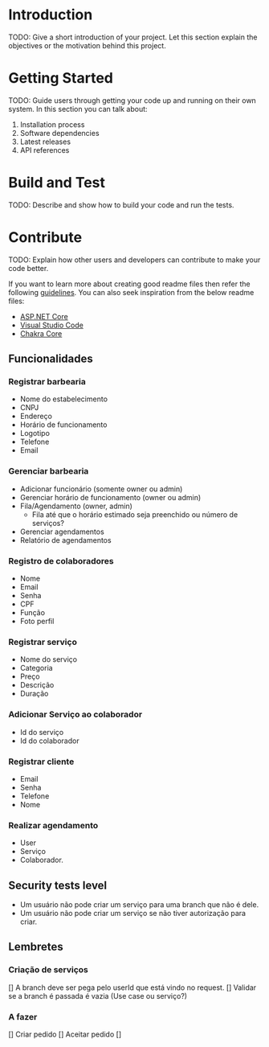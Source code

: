 # Introduction

TODO: Give a short introduction of your project. Let this section explain the objectives or the motivation behind this project.

# Getting Started

TODO: Guide users through getting your code up and running on their own system. In this section you can talk about:

1. Installation process
2. Software dependencies
3. Latest releases
4. API references

# Build and Test

TODO: Describe and show how to build your code and run the tests.

# Contribute

TODO: Explain how other users and developers can contribute to make your code better.

If you want to learn more about creating good readme files then refer the following [guidelines](https://docs.microsoft.com/en-us/azure/devops/repos/git/create-a-readme?view=azure-devops). You can also seek inspiration from the below readme files:

- [ASP.NET Core](https://github.com/aspnet/Home)
- [Visual Studio Code](https://github.com/Microsoft/vscode)
- [Chakra Core](https://github.com/Microsoft/ChakraCore)

## Funcionalidades

### Registrar barbearia

- Nome do estabelecimento
- CNPJ
- Endereço
- Horário de funcionamento
- Logotipo
- Telefone
- Email

### Gerenciar barbearia

- Adicionar funcionário (somente owner ou admin)
- Gerenciar horário de funcionamento (owner ou admin)
- Fila/Agendamento (owner, admin)
  - Fila até que o horário estimado seja preenchido ou número de serviços?
- Gerenciar agendamentos
- Relatório de agendamentos

### Registro de colaboradores

- Nome
- Email
- Senha
- CPF
- Função
- Foto perfil

### Registrar serviço

- Nome do serviço
- Categoria
- Preço
- Descrição
- Duração

### Adicionar Serviço ao colaborador

- Id do serviço
- Id do colaborador

### Registrar cliente

- Email
- Senha
- Telefone
- Nome

### Realizar agendamento

- User
- Serviço
- Colaborador.

## Security tests level

- Um usuário não pode criar um serviço para uma branch que não é dele.
- Um usuário não pode criar um serviço se não tiver autorização para criar.

## Lembretes

### Criação de serviços

[] A branch deve ser pega pelo userId que está vindo no request.
[] Validar se a branch é passada é vazia (Use case ou serviço?)

### A fazer

[] Criar pedido
[] Aceitar pedido
[]
